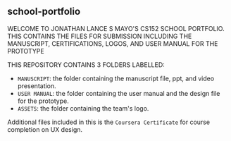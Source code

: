 ## school-portfolio

WELCOME TO JONATHAN LANCE S MAYO'S CS152 SCHOOL PORTFOLIO. THIS CONTAINS THE FILES FOR SUBMISSION INCLUDING THE MANUSCRIPT, CERTIFICATIONS, LOGOS, AND USER MANUAL FOR THE PROTOTYPE

THIS REPOSITORY CONTAINS 3 FOLDERS LABELLED:

- `MANUSCRIPT`: the folder containing the manuscript file, ppt, and video presentation.
- `USER MANUAL`: the folder containing the user manual and the design file for the prototype.
- `ASSETS`: the folder containing the team's logo.

Additional files included in this is the `Coursera Certificate` for course completion on UX design.
